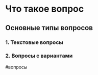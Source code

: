 # Что такое вопрос

## Основные типы вопросов
### 1. Текстовые вопросы
### 2. Вопросы с вариантами
#вопросы 